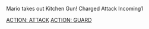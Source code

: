 Mario takes out Kitchen Gun! 
Charged Attack Incoming1

[ACTION: ATTACK](../act2/attack2.md)
[ACTION: GUARD](../act2/guard2.md)